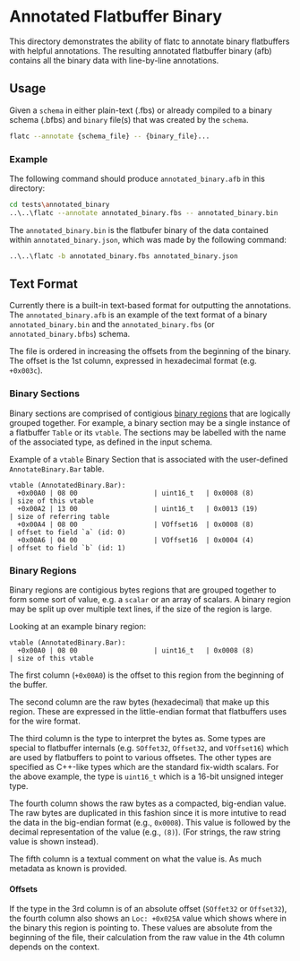 # Annotated Flatbuffer Binary

This directory demonstrates the ability of flatc to annotate binary flatbuffers 
with helpful annotations. The resulting annotated flatbuffer binary (afb)
contains all the binary data with line-by-line annotations.

## Usage

Given a `schema` in either plain-text (.fbs) or already compiled to a binary
schema (.bfbs) and `binary` file(s) that was created by the `schema`.

```sh
flatc --annotate {schema_file} -- {binary_file}...
```

### Example

The following command should produce `annotated_binary.afb` in this directory:

```sh
cd tests\annotated_binary
..\..\flatc --annotate annotated_binary.fbs -- annotated_binary.bin
```

The `annotated_binary.bin` is the flatbufer binary of the data contained within
 `annotated_binary.json`, which was made by the following command:

```sh
..\..\flatc -b annotated_binary.fbs annotated_binary.json
```

## Text Format

Currently there is a built-in text-based format for outputting the annotations.
The `annotated_binary.afb` is an example of the text format of a binary
`annotated_binary.bin` and the `annotated_binary.fbs` (or 
`annotated_binary.bfbs`) schema.

The file is ordered in increasing the offsets from the beginning of the binary.
The offset is the 1st column, expressed in hexadecimal format (e.g. `+0x003c`).

### Binary Sections

Binary sections are comprised of contigious [binary regions](#binary-regions) 
that are logically grouped together. For example, a binary section may be a
single instance of a flatbuffer `Table` or its `vtable`. The sections may be 
labelled with the name of the associated type, as defined in the input schema.

Example of a `vtable` Binary Section that is associated with the user-defined
`AnnotateBinary.Bar` table.

```
vtable (AnnotatedBinary.Bar):
  +0x00A0 | 08 00                   | uint16_t   | 0x0008 (8)                         | size of this vtable
  +0x00A2 | 13 00                   | uint16_t   | 0x0013 (19)                        | size of referring table
  +0x00A4 | 08 00                   | VOffset16  | 0x0008 (8)                         | offset to field `a` (id: 0)
  +0x00A6 | 04 00                   | VOffset16  | 0x0004 (4)                         | offset to field `b` (id: 1)
```

### Binary Regions

Binary regions are contigious bytes regions that are grouped together to form 
some sort of value, e.g. a `scalar` or an array of scalars. A binary region may
be split up over multiple text lines, if the size of the region is large.

Looking at an example binary region:

```
vtable (AnnotatedBinary.Bar):
  +0x00A0 | 08 00                   | uint16_t   | 0x0008 (8)                         | size of this vtable
```

The first column (`+0x00A0`) is the offset to this region from the beginning of
the buffer. 

The second column are the raw bytes (hexadecimal) that make up this
region. These are expressed in the little-endian format that flatbuffers uses 
for the wire format.

The third column is the type to interpret the bytes as. Some types are special
to flatbuffer internals (e.g. `SOffet32`, `Offset32`, and `VOffset16`) which are
used by flatbuffers to point to various offsetes. The other types are specified
as C++-like types which are the standard fix-width scalars. For the above
example, the type is `uint16_t` which is a 16-bit unsigned integer type.

The fourth column shows the raw bytes as a compacted, big-endian value. The raw
bytes are duplicated in this fashion since it is more intutive to read the data
in the big-endian format (e.g., `0x0008`). This value is followed by the decimal
representation of the value (e.g., `(8)`). (For strings, the raw string value
is shown instead). 

The fifth column is a textual comment on what the value is. As much metadata as
known is provided.

#### Offsets

If the type in the 3rd column is of an absolute offset (`SOffet32` or 
`Offset32`), the fourth column also shows an `Loc: +0x025A` value which shows 
where in the binary this region is pointing to. These values are absolute from
the beginning of the file, their calculation from the raw value in the 4th
column depends on the context.
